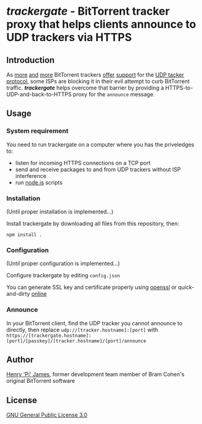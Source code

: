 ﻿# ***trackergate*** - BitTorrent tracker proxy that helps clients announce to UDP trackers via HTTPS

## Introduction

As [more](http://openbittorrent.com/) [and](http://publicbt.com/) [more](http://istole.it/) BitTorrent trackers [offer](http://demonii.com/) [support](http://coppersurfer.tk/) for the [UDP tacker protocol](http://www.bittorrent.org/beps/bep_0015.html), some ISPs are blocking it in their evil attempt to curb BitTorrent traffic. ***trackergate*** helps overcome that barrier by providing a HTTPS-to-UDP-and-back-to-HTTPS proxy for the `announce` message.

## Usage

### System requirement

You need to run trackergate on a computer where you has the priveledges to:
- listen for incoming HTTPS connections on a TCP port
- send and receive packages to and from UDP trackers without ISP interference
- run [node.js](http://nodejs.org/) scripts

### Installation

(Until proper installation is implemented...)

Install trackergate by downloading all files from this repository, then:

`npm install .`

### Configuration

(Until proper configuration is implemented...)

Configure trackergate by editing `config.json`

You can generate SSL key and certificate properly using [openssl](http://www.sslshopper.com/article-most-common-openssl-commands.html) or quick-and-dirty [online](http://www.selfsignedcertificate.com/)

### Announce

In your BitTorrent client, find the UDP tracker you cannot announce to directly, then replace `udp://[tracker.hostname]:[port]` with `https://[trackergate.hostname]:[port]/[passkey]/[tracker.hostname]/[port]/announce`

## Author

[Henry 'Pi' James](https://github.com/henrypijames), former development team member of Bram Cohen's original BitTorrent software

## License

[GNU General Public License 3.0](https://www.gnu.org/licenses/gpl-3.0.txt)
